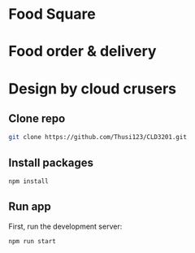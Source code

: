 # Food Square
# Food order & delivery 
# Design by cloud crusers 

## Clone repo

```bash
git clone https://github.com/Thusi123/CLD3201.git
```

## Install packages

```bash
npm install
```

## Run app

First, run the development server:

```bash
npm run start
```


